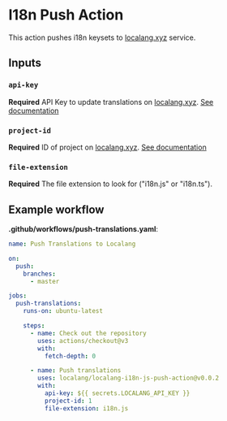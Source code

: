 # I18n Push Action

This action pushes i18n keysets to [localang.xyz](https://localang.xyz) service.

## Inputs

### `api-key`

**Required** API Key to update translations on [localang.xyz](https://localang.xyz). [See documentation](https://docs.localang.xyz/docs/localang/api#obtaining-a-token)

### `project-id`

**Required** ID of project on [localang.xyz](https://localang.xyz). [See documentation](https://docs.localang.xyz/docs/localang/api#project-id)

### `file-extension`

**Required** The file extension to look for ("i18n.js" or "i18n.ts").

## Example workflow

**.github/workflows/push-translations.yaml**:

```yaml
name: Push Translations to Localang

on:
  push:
    branches:
      - master

jobs:
  push-translations:
    runs-on: ubuntu-latest

    steps:
      - name: Check out the repository
        uses: actions/checkout@v3
        with:
          fetch-depth: 0

      - name: Push translations
        uses: localang/localang-i18n-js-push-action@v0.0.2
        with:
          api-key: ${{ secrets.LOCALANG_API_KEY }}
          project-id: 1
          file-extension: i18n.js
```